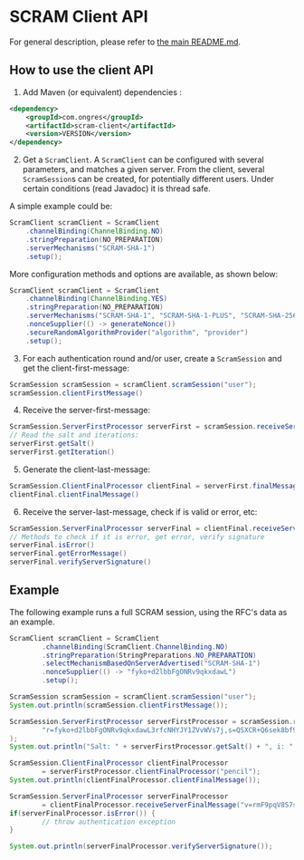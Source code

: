 # SCRAM Client API

For general description, please refer to [the main README.md](https://github.com/ongres/scram).


## How to use the client API

1. Add Maven (or equivalent) dependencies :
```xml
<dependency>
    <groupId>com.ongres</groupId>
    <artifactId>scram-client</artifactId>
    <version>VERSION</version>
</dependency>
```

2. Get a ```ScramClient```. A ```ScramClient``` can be configured with several parameters,
 and matches a given server. From the client, several ```ScramSession```s can be created,
 for potentially different users. Under certain conditions (read Javadoc) it is thread safe.

 A simple example could be:
```java
ScramClient scramClient = ScramClient
    .channelBinding(ChannelBinding.NO)
    .stringPreparation(NO_PREPARATION)
    .serverMechanisms("SCRAM-SHA-1")
    .setup();
```

 More configuration methods and options are available, as shown below:
```java
ScramClient scramClient = ScramClient
    .channelBinding(ChannelBinding.YES)
    .stringPreparation(NO_PREPARATION)
    .serverMechanisms("SCRAM-SHA-1", "SCRAM-SHA-1-PLUS", "SCRAM-SHA-256", "SCRAM-SHA-256-PLUS")
    .nonceSupplier(() -> generateNonce())
    .secureRandomAlgorithmProvider("algorithm", "provider")
    .setup();
```
 
3. For each authentication round and/or user, create a ```ScramSession``` and get the client-first-message:
```java
ScramSession scramSession = scramClient.scramSession("user");
scramSession.clientFirstMessage()
```

4. Receive the server-first-message:
```java
ScramSession.ServerFirstProcessor serverFirst = scramSession.receiveServerFirstMessage(message);
// Read the salt and iterations:
serverFirst.getSalt()
serverFirst.getIteration()
```

5. Generate the client-last-message:
```java
ScramSession.ClientFinalProcessor clientFinal = serverFirst.finalMessagesHandler("password");
clientFinal.clientFinalMessage()
```

6. Receive the server-last-message, check if is valid or error, etc:
```java
ScramSession.ServerFinalProcessor serverFinal = clientFinal.receiveServerFinalMessage(message);
// Methods to check if it is error, get error, verify signature
serverFinal.isError()
serverFinal.getErrorMessage()
serverFinal.verifyServerSignature()
```

## Example

The following example runs a full SCRAM session, using the RFC's data as an example.

```java
ScramClient scramClient = ScramClient
        .channelBinding(ScramClient.ChannelBinding.NO)
        .stringPreparation(StringPreparations.NO_PREPARATION)
        .selectMechanismBasedOnServerAdvertised("SCRAM-SHA-1")
        .nonceSupplier(() -> "fyko+d2lbbFgONRv9qkxdawL")
        .setup();

ScramSession scramSession = scramClient.scramSession("user");
System.out.println(scramSession.clientFirstMessage());

ScramSession.ServerFirstProcessor serverFirstProcessor = scramSession.receiveServerFirstMessage(
        "r=fyko+d2lbbFgONRv9qkxdawL3rfcNHYJY1ZVvWVs7j,s=QSXCR+Q6sek8bf92,i=4096"
);
System.out.println("Salt: " + serverFirstProcessor.getSalt() + ", i: " + serverFirstProcessor.getIteration());

ScramSession.ClientFinalProcessor clientFinalProcessor
        = serverFirstProcessor.clientFinalProcessor("pencil");
System.out.println(clientFinalProcessor.clientFinalMessage());

ScramSession.ServerFinalProcessor serverFinalProcessor
        = clientFinalProcessor.receiveServerFinalMessage("v=rmF9pqV8S7suAoZWja4dJRkFsKQ=");
if(serverFinalProcessor.isError()) {
        // throw authentication exception
}

System.out.println(serverFinalProcessor.verifyServerSignature());
```